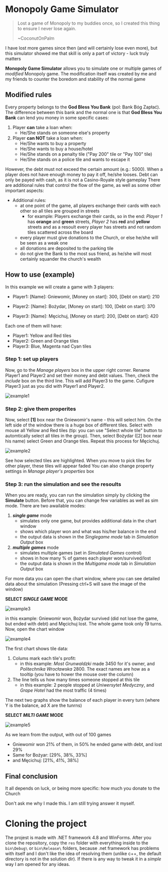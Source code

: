 # Monopoly Game Simulator
> Lost a game of Monopoly to my buddies once, so I created this thing to ensure I never lose again.
> 
> ~CoconutOnPalm

I have lost more games since then (and will certainly lose even more), but this simulator showed me that skill is only a part of victory - luck truly matters

**Monopoly Game Simulator** allows you to simulate one or multiple games of *modified* Monopoly game. The modification itself was created by me and my friends to counter the boredom and stability of the normal game

## Modified rules
Every property belongs to the **God Bless You Bank** (pol: Bank Bóg Zapłać). The difference between this bank and the normal one is that **God Bless You Bank** can lend you money in some specific cases:
1. Player **can** take a loan when:
   - He/She stands on someone else's property
2. Player **can NOT** take a loan when:
   - He/She wants to buy a property
   - He/She wants to buy a house/hotel
   - He/She stands on a penalty tile ("Pay 200" tile or "Pay 100" tile)
   - He/She stands on a police tile and wants to escape it

However, the debt must not exceed the certain amount (e.g.: 5000). When a player does not have enough money to pay it off, he/she looses. Debt can only be payed with cash, as it is not a Casino-Royale style gameplay
There are additional rules that control the flow of the game, as well as some other important aspects:
- Additional rules:
  - at one point of the game, all players exchange their cards with each other so all tiles are grouped in streets
    - for example: Players exchange their cards, so in the end: *Player 1* has **orange** and **green** streets, *Player 2* has **red** and **yellow** streets and as a resoult every player has streets and not random tiles scattered across the board
  - every player must give donations to the Church, or else he/she will be seen as a weak one
  - all donations are deposited to the parking tile
  - do not give the Bank to the most sus friend, as he/she will most certainly squander the church's wealth
 
## How to use (example)
In this example we will create a game with 3 players:
- Player1: [Name]: Gniewomir, [Money on start]: 300, [Debt on start]: 210

- Player2: [Name]: Bożydar,   [Money on start]: 100, [Debt on start]: 370
- Player3: [Name]: Męcichuj,  [Money on start]: 200, [Debt on start]: 420

Each one of them will have:
- Player1: Yellow and Red tiles
- Player2: Green and Orange tiles
- Player3: Blue, Magenta nad Cyan tiles

### Step 1: set up players
Now, go to the *Manage players* box in the upper right corner. Rename Player1 and Player2 and set their money and debt values. Then, check the *include* box on the third line. This will add Player3 to the game. Cufigure Player3 just as you did with Player1 and Player2. 

![example1](https://github.com/CoconutOnPalm/Monopoly-Game-Simulator/assets/62422875/748df19a-3594-42f9-8984-e3b8740840e6)

### Step 2: give them properites
Now, select **[1]** box near the Gniewomir's name - this will select him. On the left side of the window there is a huge box of different tiles. Select with mouse all Yellow and Red tiles (tip: you can use "Select whole tile" button to automtically select all tiles in the group). Then, select Bożydar ([2] box near his name) select Green and Orange tiles. Repeat this process for Męcichuj. 

![example2](https://github.com/CoconutOnPalm/Monopoly-Game-Simulator/assets/62422875/f6c3b2df-921e-4b88-9e4d-cf73284ab5a0)

See how selected tiles are highlighted. When you move to pick tiles for other player, these tiles will appear faded
You can also change property settings in *Manage player's properties* box

### Step 3: run the simulation and see the resoults
When you are ready, you can run the simulation simply by clicking the **Simulate** button. Before that, you can change few variables as well as sim mode. There are two awailable modes:
1. ***single game*** mode
   - simulates only one game, but provides additional data in the chart window
   - shows which player won and what was his/her balance in the end
   - the output data is shown in the *Singlegame mode* tab in *Simulation Output* box
2. ***multiple games*** mode
   - simulates multiple games (set in *Simulated Games* control)
   - shows in how many % of games each player won/survived/lost
   - the output data is shown in the *Multigame mode* tab in *Simulation Output* box

For more data you can open the chart window, where you can see detailed data about the simulation (Pressing ctrl+S will save the image of the window)

**SELECT *SINGLE GAME* MODE**

![example3](https://github.com/CoconutOnPalm/Monopoly-Game-Simulator/assets/62422875/61539a0f-cfca-4ba1-97f3-8d331ba1c523)

in this example: Gniewomir won, Bożydar survived (did not lose the game, but ended with debt) and Męcichuj lost. The whole game took only 19 turns.
Now, open the chart window

![example4](https://github.com/CoconutOnPalm/Monopoly-Game-Simulator/assets/62422875/b5de773e-f8bb-414e-b4b9-fe869a943773)

The first chart shows tile data: 
1. Colums mark each tile's profit:
   - in this example: *Most Grunwaldzki* made 3450 for it's owner, and *Politechnika Wrocławska* 2800. The exact names are how as a tooltip (you have to hower the mouse over the column)
2. The line tells us how many times someone stopped at this tile
   - in this example: 2 people stopped at *Uniwersytet Medyczny*, and *Grape Hotel* had the most traffic (4 times)
  
The next two graphs show the balance of each player in every turn (where Y is the balance, ad X are the tunrns) 

**SELECT *MILTI GAME* MODE**

![example5](https://github.com/CoconutOnPalm/Monopoly-Game-Simulator/assets/62422875/b17bfca8-0d59-4849-8ee9-f495b6e884fa)

As we learn from the output, with out of 100 games
* Gniewomir won 21% of them, in 50% he ended game with debt, and lost 29%
* Same for Bożyar: [29%, 38%, 33%]
* and Męcichuj: [21%, 41%, 38%]

## Final conclusion
It all depends on luck, or being more specific: how much you donate to the Church

Don't ask me why I made this. I am still trying answer it myself.

# Cloning the project
The projest is made with .NET framework 4.8 and WinForms. After you clone the repository, copy the `res` folder with everything inside to the `bin\Debug\` or `bin\Release\` folders, because .net framework has problems with itself and I don't like the idea of resolving them (unlike c++, the default directory is not in the solution dir). If there is any way to tweak it in a *simple* way I am opened for any ideas.
